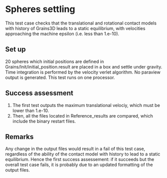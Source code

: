 # Spheres settling

This test case checks that the translational and rotational contact models with history of Grains3D leads to a static equilibrium, with velocities approaching the machine epsilon (i.e. less than 1.e-10).

## Set up
20 spheres which initial positions are defined in Grains/Init/initial_position.result are placed in a box and settle under gravity. Time integration is performed by the velocity verlet algorithm. No paraview output is generated. This test runs on one processor.

## Success assessment
1) The first test outputs the maximum translational velociy, which must be lower than 1.e-10.
2) Then, all the files located in Reference_results are compared, which include the binary restart files.

## Remarks
Any change in the output files would result in a fail of this test case, regardless of the ability of the contact model with history to lead to a static equilibrium.
Hence the first success assessement: if it succeeds but the overall test case fails, it is probably due to an updated formatting of the output files.
